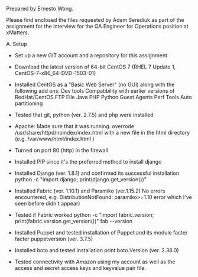 Prepared by Ernesto Wong.

Please find enclosed the files requested by Adam Serediuk as part of the assignment for the interview for the QA Engineer for Operations position at xMatters.

A. Setup

- Set up a new GIT account and a repository for this assignment

- Download the latest version of 64-bit CentOS 7 (RHEL 7 Update 1, CentOS-7-x86_64-DVD-1503-01)

- Installed CentOS as a "Basic Web Server" (no GUI) along with the following add ons:
	Dev tools
	Compatibility with earlier versions of RedHat/CentOS
	FTP
	File
	Java
	PHP
	Python
	Guest Agents
	Perf Tools
Auto partitioning

- Tested that git, python (ver. 2.7.5) and php were installed
- Apache: Made sure that it was running.  overrode /usr/share/httpd/noindex/index.html with a new file in the html directory (e.g.    /var/www/html/index.html )
- Turned on port 80 (http) in the firewall
- Installed PIP since it's the preferred method to install django
- Installed Django (ver. 1.8.1) and confirmed its successful installation
	 python -c "import django; print(django.get_version())"
- Installed Fabric (ver. 1.10.1) and  Paramiko (ver.1.15.2)
   No errors encountered, e.g. DistributionNotFound: paramiko>=1.10 error which I've seen before didn't appear)
- Tested if Fabric worked
	python -c "import fabric.version; print(fabric.version.get_version())"
        fab --version
- Installed Puppet and tested installation of Puppet and its module facter
	facter puppetversion
		(ver. 3.7.5)
- Installed boto and tested installation
        print boto.Version
		(ver. 2.38.0)
- Tested connectivity with Amazon using my account as well as the access and secret access keys and keyvalue pair file.


